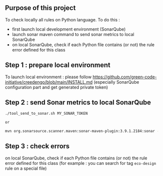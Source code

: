 Purpose of this project
---

To check locally all rules on Python language.
To do this :

- first launch local development environment (SonarQube)
- launch sonar maven command to send sonar metrics to local SonarQube
- on local SonarQube, check if each Python file contains (or not) the rule error defined for this class

Step 1 : prepare local environment
---

To launch local environment : please follow https://github.com/green-code-initiative/creedengo/blob/main/INSTALL.md
(especially SonarQube configuration part and get generated private token)

Step 2 : send Sonar metrics to local SonarQube
---

```sh
./tool_send_to_sonar.sh MY_SONAR_TOKEN

or

mvn org.sonarsource.scanner.maven:sonar-maven-plugin:3.9.1.2184:sonar -Dsonar.login=MY_SONAR_TOKEN
```

Step 3 : check errors
---

on local SonarQube, check if each Python file contains (or not) the rule error defined for this class
(for example : you can search for tag `eco-design` rule on a special file)
